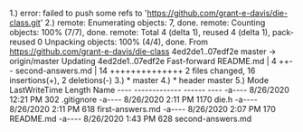 1.) error: failed to push some refs to 'https://github.com/grant-e-davis/die-class.git'
2.) remote: Enumerating objects: 7, done.
    remote: Counting objects: 100% (7/7), done.
    remote: Total 4 (delta 1), reused 4 (delta 1), pack-reused 0
    Unpacking objects: 100% (4/4), done.
    From https://github.com/grant-e-davis/die-class
       4ed2de1..07edf2e  master     -> origin/master
    Updating 4ed2de1..07edf2e
    Fast-forward
    README.md         |  4 ++--
    second-answers.md | 14 ++++++++++++++
    2 files changed, 16 insertions(+), 2 deletions(-)
3.) * master
4.) * header
      master
5.) Mode                LastWriteTime         Length Name
    ----                -------------         ------ ----
    -a----        8/26/2020  12:21 PM            302 .gitignore
    -a----        8/26/2020   2:11 PM           1170 die.h
    -a----        8/26/2020   2:11 PM            618 first-answers.md
    -a----        8/26/2020   2:07 PM            170 README.md
    -a----        8/26/2020   1:43 PM            628 second-answers.md
    
